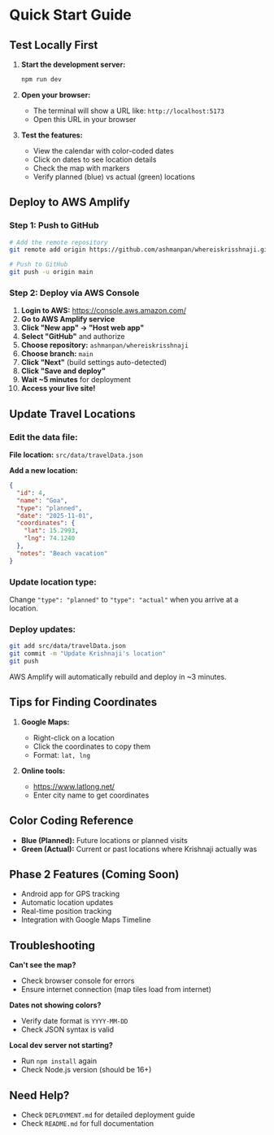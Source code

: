 # Quick Start Guide

## Test Locally First

1. **Start the development server:**
   ```bash
   npm run dev
   ```

2. **Open your browser:**
   - The terminal will show a URL like: `http://localhost:5173`
   - Open this URL in your browser

3. **Test the features:**
   - View the calendar with color-coded dates
   - Click on dates to see location details
   - Check the map with markers
   - Verify planned (blue) vs actual (green) locations

## Deploy to AWS Amplify

### Step 1: Push to GitHub

```bash
# Add the remote repository
git remote add origin https://github.com/ashmanpan/whereiskrisshnaji.git

# Push to GitHub
git push -u origin main
```

### Step 2: Deploy via AWS Console

1. **Login to AWS:** https://console.aws.amazon.com/
2. **Go to AWS Amplify service**
3. **Click "New app" → "Host web app"**
4. **Select "GitHub"** and authorize
5. **Choose repository:** `ashmanpan/whereiskrisshnaji`
6. **Choose branch:** `main`
7. **Click "Next"** (build settings auto-detected)
8. **Click "Save and deploy"**
9. **Wait ~5 minutes** for deployment
10. **Access your live site!**

## Update Travel Locations

### Edit the data file:

**File location:** `src/data/travelData.json`

**Add a new location:**
```json
{
  "id": 4,
  "name": "Goa",
  "type": "planned",
  "date": "2025-11-01",
  "coordinates": {
    "lat": 15.2993,
    "lng": 74.1240
  },
  "notes": "Beach vacation"
}
```

### Update location type:

Change `"type": "planned"` to `"type": "actual"` when you arrive at a location.

### Deploy updates:

```bash
git add src/data/travelData.json
git commit -m "Update Krishnaji's location"
git push
```

AWS Amplify will automatically rebuild and deploy in ~3 minutes.

## Tips for Finding Coordinates

1. **Google Maps:**
   - Right-click on a location
   - Click the coordinates to copy them
   - Format: `lat, lng`

2. **Online tools:**
   - https://www.latlong.net/
   - Enter city name to get coordinates

## Color Coding Reference

- **Blue (Planned):** Future locations or planned visits
- **Green (Actual):** Current or past locations where Krishnaji actually was

## Phase 2 Features (Coming Soon)

- Android app for GPS tracking
- Automatic location updates
- Real-time position tracking
- Integration with Google Maps Timeline

## Troubleshooting

**Can't see the map?**
- Check browser console for errors
- Ensure internet connection (map tiles load from internet)

**Dates not showing colors?**
- Verify date format is `YYYY-MM-DD`
- Check JSON syntax is valid

**Local dev server not starting?**
- Run `npm install` again
- Check Node.js version (should be 16+)

## Need Help?

- Check `DEPLOYMENT.md` for detailed deployment guide
- Check `README.md` for full documentation
